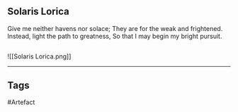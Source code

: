 ## Solaris Lorica
Give me neither havens nor solace;
They are for the weak and frightened.
Instead, light the path to greatness,
So that I may begin my bright pursuit.
## 
![[Solaris Lorica.png]]

---
## Tags
#Artefact